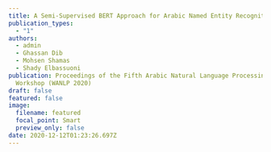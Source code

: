 ```yaml
---
title: A Semi-Supervised BERT Approach for Arabic Named Entity Recognition
publication_types:
  - "1"
authors:
  - admin
  - Ghassan Dib
  - Mohsen Shamas
  - Shady Elbassuoni
publication: Proceedings of the Fifth Arabic Natural Language Processing
  Workshop (WANLP 2020)
draft: false
featured: false
image:
  filename: featured
  focal_point: Smart
  preview_only: false
date: 2020-12-12T01:23:26.697Z
---
```


